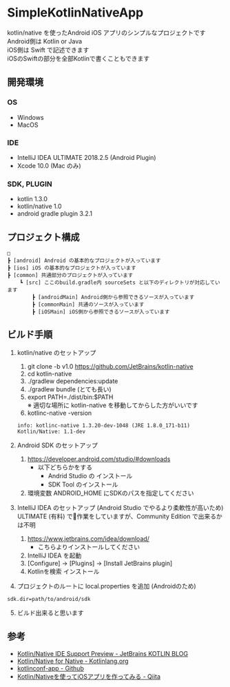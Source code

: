 # SimpleKotlinNativeApp
kotlin/native を使ったAndroid iOS アプリのシンプルなプロジェクトです  
Android側は Kotlin or Java  
iOS側は Swift で記述できます  
iOSのSwiftの部分を全部Kotlinで書くこともできます

## 開発環境
### OS
- Windows
- MacOS
### IDE
- IntelliJ IDEA ULTIMATE 2018.2.5 (Android Plugin)
- Xcode 10.0  (Mac のみ)
### SDK, PLUGIN
- kotlin 1.3.0
- kotlin/native 1.0
- android gradle plugin 3.2.1

## プロジェクト構成
```
□   
┣ [android] Android の基本的なプロジェクトが入っています
┣ [ios] iOS の基本的なプロジェクトが入っています
┣ [common] 共通部分のプロジェクトが入っています
    ┗ [src] ここのbuild.gradle内 sourceSets と以下のディレクトリが対応しています
        ┣ [androidMain] Android側から参照できるソースが入っています
        ┣ [commonMain] 共通のソースが入っています
        ┣ [iOSMain] iOS側から参照できるソースが入っています

```
    

## ビルド手順
1. kotlin/native のセットアップ
    1. git clone -b v1.0 https://github.com/JetBrains/kotlin-native
    2. cd kotlin-native
    3. ./gradlew dependencies:update
    4. ./gradlew bundle (とても長い)
    5. export PATH=./dist/bin:$PATH  
       ※ 適切な場所に kotlin-native を移動してからした方がいいです
    6. kotlinc-native -version
    ```
    info: kotlinc-native 1.3.20-dev-1048 (JRE 1.8.0_171-b11)  
    Kotlin/Native: 1.1-dev
    ```

2. Android SDK のセットアップ
    1. https://developer.android.com/studio/#downloads
        - 以下どちらかをする
            - Andrid Studio の インストール
            - SDK Tool のインストール
    2. 環境変数 ANDROID_HOME にSDKのパスを指定してください


3. IntelliJ IDEA のセットアップ (Android Studio でやるより柔軟性が高いため)  
   ULTIMATE (有料) で作業をしていますが、Community Edition で出来るかは不明
    1. https://www.jetbrains.com/idea/download/
        - こちらよりインストールしてください
    2. IntelliJ IDEA を起動
    3. [Configure] -> [Plugins] ->  [Install JetBrains plugin]
    4. Kotlinを検索 インストール

4. プロジェクトのルートに local.properties を追加 (Androidのため)
```local.properties
sdk.dir=path/to/android/sdk
```

5. ビルド出来ると思います

## 参考
- [Kotlin/Native IDE Support Preview - JetBrains KOTLIN BLOG](https://blog.jetbrains.com/kotlin/2017/11/kotlinnative-ide-support-preview/)
- [Kotlin/Native for Native - Kotlinlang.org](https://kotlinlang.org/docs/reference/native-overview.html)
- [kotlinconf-app - Github](https://github.com/JetBrains/kotlinconf-app)
- [Kotlin/Nativeを使ってiOSアプリを作ってみる - Qiita](https://qiita.com/noripi/items/4ee969c48b3da5ca6fbd)
